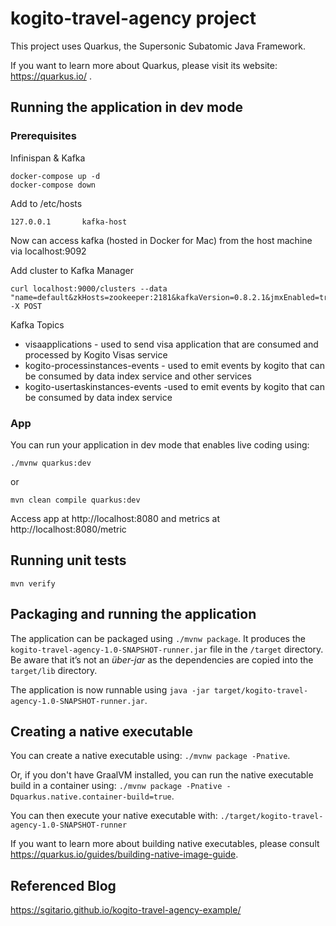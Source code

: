 # kogito-travel-agency project

This project uses Quarkus, the Supersonic Subatomic Java Framework.

If you want to learn more about Quarkus, please visit its website: https://quarkus.io/ .

## Running the application in dev mode

### Prerequisites
Infinispan & Kafka
```
docker-compose up -d
docker-compose down
```

Add to /etc/hosts
```
127.0.0.1       kafka-host
```
Now can access kafka (hosted in Docker for Mac) from the host machine via localhost:9092

Add cluster to Kafka Manager
```
curl localhost:9000/clusters --data "name=default&zkHosts=zookeeper:2181&kafkaVersion=0.8.2.1&jmxEnabled=true&jmxUser=&jmxPass=&pollConsumers=true&activeOffsetCacheEnabled=true&tuning.brokerViewUpdatePeriodSeconds=30&tuning.clusterManagerThreadPoolSize=2&tuning.clusterManagerThreadPoolQueueSize=100&tuning.kafkaCommandThreadPoolSize=2&tuning.kafkaCommandThreadPoolQueueSize=100&tuning.logkafkaCommandThreadPoolSize=2&tuning.logkafkaCommandThreadPoolQueueSize=100&tuning.logkafkaUpdatePeriodSeconds=30&tuning.partitionOffsetCacheTimeoutSecs=5&tuning.brokerViewThreadPoolSize=4&tuning.brokerViewThreadPoolQueueSize=1000&tuning.offsetCacheThreadPoolSize=4&tuning.offsetCacheThreadPoolQueueSize=1000&tuning.kafkaAdminClientThreadPoolSize=4&tuning.kafkaAdminClientThreadPoolQueueSize=1000&tuning.kafkaManagedOffsetMetadataCheckMillis=30000&tuning.kafkaManagedOffsetGroupCacheSize=1000000&tuning.kafkaManagedOffsetGroupExpireDays=7&securityProtocol=PLAINTEXT&saslMechanism=DEFAULT" -X POST
```

Kafka Topics
* visaapplications - used to send visa application that are consumed and processed by Kogito Visas service
* kogito-processinstances-events - used to emit events by kogito that can be consumed by data index service and other services
* kogito-usertaskinstances-events -used to emit events by kogito that can be consumed by data index service

### App
You can run your application in dev mode that enables live coding using:
```
./mvnw quarkus:dev
```

or
```
mvn clean compile quarkus:dev
```

Access app at http://localhost:8080 and metrics at http://localhost:8080/metric

## Running unit tests

```
mvn verify
```

## Packaging and running the application

The application can be packaged using `./mvnw package`.
It produces the `kogito-travel-agency-1.0-SNAPSHOT-runner.jar` file in the `/target` directory.
Be aware that it’s not an _über-jar_ as the dependencies are copied into the `target/lib` directory.

The application is now runnable using `java -jar target/kogito-travel-agency-1.0-SNAPSHOT-runner.jar`.

## Creating a native executable

You can create a native executable using: `./mvnw package -Pnative`.

Or, if you don't have GraalVM installed, you can run the native executable build in a container using: `./mvnw package -Pnative -Dquarkus.native.container-build=true`.

You can then execute your native executable with: `./target/kogito-travel-agency-1.0-SNAPSHOT-runner`

If you want to learn more about building native executables, please consult https://quarkus.io/guides/building-native-image-guide.

## Referenced Blog
https://sgitario.github.io/kogito-travel-agency-example/
